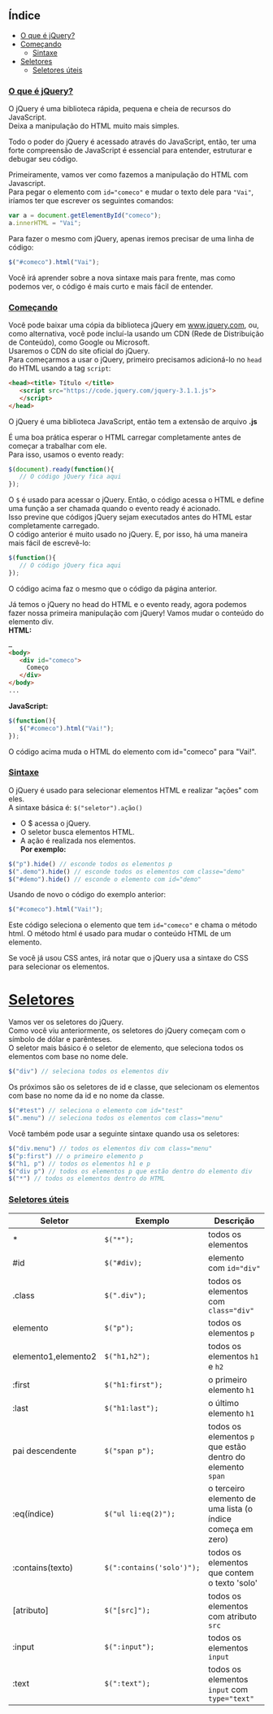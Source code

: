 ## Índice
- [O que é jQuery?](#o-que-é-jquery)
- [Começando](#começando)
   - [Sintaxe](#sintaxe)
- [Seletores](#seletores)
   - [Seletores úteis](#seletores-úteis)

### [O que é jQuery?](#índice)
O jQuery é uma biblioteca rápida, pequena e cheia de recursos do JavaScript.<br>
Deixa a manipulação do HTML muito mais simples.

Todo o poder do jQuery é acessado através do JavaScript, então, ter uma forte compreensão de JavaScript é essencial para entender, estruturar e debugar seu código.

Primeiramente, vamos ver como fazemos a manipulação do HTML com Javascript.<br>
Para pegar o elemento com `id="comeco"` e mudar o texto dele para `"Vai"`, iríamos ter que escrever os seguintes comandos:

```javascript
var a = document.getElementById("comeco");
a.innerHTML = "Vai"; 
```

Para fazer o mesmo com jQuery, apenas iremos precisar de uma linha de código:

```javascript
$("#comeco").html("Vai");
```

Você irá aprender sobre a nova sintaxe mais para frente, mas como podemos ver, o código é mais curto e mais fácil de entender.

### [Começando](#índice)
Você pode baixar uma cópia da biblioteca jQuery em www.jquery.com, ou, como alternativa, você pode incluí-la usando um CDN (Rede de Distribuição de Conteúdo), como Google ou Microsoft.<br>
Usaremos o CDN do site oficial do jQuery.<br>
Para começarmos a usar o jQuery, primeiro precisamos adicioná-lo no `head` do HTML usando a tag `script`:

```html
<head><title> Título </title>
   <script src="https://code.jquery.com/jquery-3.1.1.js">
   </script>
</head>
```

O jQuery é uma biblioteca JavaScript, então tem a extensão de arquivo __.js__

É uma boa prática esperar o HTML carregar completamente antes de começar a trabalhar com ele.<br>Para isso, usamos o evento ready:
```javascript
$(document).ready(function(){
   // O código jQuery fica aqui
});
```
O `$` é usado para acessar o jQuery. Então, o código acessa o HTML e define uma função a ser chamada quando o evento ready é acionado.<br>Isso previne que códigos jQuery sejam executados antes do HTML estar completamente carregado.<br>O código anterior é muito usado no jQuery. E, por isso, há uma maneira mais fácil de escrevê-lo:
```javascript
$(function(){
   // O código jQuery fica aqui
});
```
O código acima faz o mesmo que o código da página anterior.

Já temos o jQuery no head do HTML e o evento ready, agora podemos fazer nossa primeira manipulação com jQuery! Vamos mudar o conteúdo do elemento div.<br>__HTML:__
```html
…
<body>
   <div id="comeco">
     Começo
   </div>
</body>
...
```
__JavaScript:__
```javascript
$(function(){
   $("#comeco").html("Vai!");
});
```
O código acima muda o HTML do elemento com id="comeco" para "Vai!".
### [Sintaxe](#índice)
O jQuery é usado para selecionar elementos HTML e realizar "ações" com eles.<br>A sintaxe básica é: ```$("seletor").ação()```
* O $ acessa o jQuery.
* O seletor busca elementos HTML.
* A ação é realizada nos elementos.<br>__Por exemplo:__
```javascript
$("p").hide() // esconde todos os elementos p
$(".demo").hide() // esconde todos os elementos com classe="demo"
$("#demo").hide() // esconde o elemento com id="demo"
```
Usando de novo o código do exemplo anterior:
```javascript
$("#comeco").html("Vai!");
```
Este código seleciona o elemento que tem `id="comeco"` e chama o método html. O método html é usado para mudar o conteúdo HTML de um elemento.

Se você já usou CSS antes, irá notar que o jQuery usa a sintaxe do CSS para selecionar os elementos.

# [Seletores](#índice)
Vamos ver os seletores do jQuery.<br>Como você viu anteriormente, os seletores do jQuery começam com o símbolo de dólar e parênteses.<br>O seletor mais básico é o seletor de elemento, que seleciona todos os elementos com base no nome dele.
```javascript
$("div") // seleciona todos os elementos div
```
Os próximos são os seletores de id e classe, que selecionam os elementos com base no nome da id e no nome da classe.
```javascript
$("#test") // seleciona o elemento com id="test"
$(".menu") // seleciona todos os elementos com class="menu"
```
Você também pode usar a seguinte sintaxe quando usa os seletores:
```javascript
$("div.menu") // todos os elementos div com class="menu"
$("p:first") // o primeiro elemento p
$("h1, p") // todos os elementos h1 e p
$("div p") // todos os elementos p que estão dentro do elemento div
$("*") // todos os elementos dentro do HTML
```
### [Seletores úteis](#índice)

Seletor| Exemplo | Descrição
-------|---------|----------|
*|`$("*");`|todos os elementos
#id|`$("#div);`|elemento com `id="div"`
.class|`$(".div");`|todos os elementos com `class="div"`
elemento|`$("p");`|todos os elementos `p`
elemento1,elemento2|`$("h1,h2");`|todos os elementos `h1` e `h2`
:first|`$("h1:first");`|o primeiro elemento `h1`
:last|`$("h1:last");`|o último elemento `h1`
pai descendente|`$("span p");`|todos os elementos `p` que estão dentro do elemento `span`
:eq(índice)|`$("ul li:eq(2)");`|o terceiro elemento de uma lista (o índice começa em zero)
:contains(texto)|`$(":contains('solo')");`|todos os elementos que contem o texto 'solo'
[atributo]|`$("[src]");`|todos os elementos com atributo `src`
:input|`$(":input");`|todos os elementos `input`
:text|`$(":text");`|todos os elementos `input` com `type="text"`
<!--stackedit_data:
eyJoaXN0b3J5IjpbLTE5Mjg4MDE5NTFdfQ==
-->